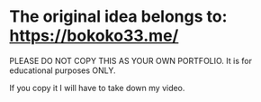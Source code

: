 # The original idea belongs to: https://bokoko33.me/

PLEASE DO NOT COPY THIS AS YOUR OWN PORTFOLIO. It is for educational purposes ONLY. 

If you copy it I will have to take down my video.
